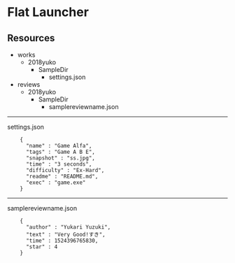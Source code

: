 # Flat Launcher

## Resources
  - works
    - 2018yuko
      - SampleDir
        - settings.json
  - reviews
    - 2018yuko
      - SampleDir
        - samplereviewname.json

- - -
settings.json

        {
          "name" : "Game Alfa",
          "tags" : "Game A B E",
          "snapshot" : "ss.jpg",
          "time" : "3 seconds",
          "difficulty" : "Ex-Hard",
          "readme" : "README.md",
          "exec" : "game.exe"
        }

- - -
samplereviewname.json

        {
          "author" : "Yukari Yuzuki",
          "text" : "Very Good!すき",
          "time" : 1524396765830,
          "star" : 4
        }
